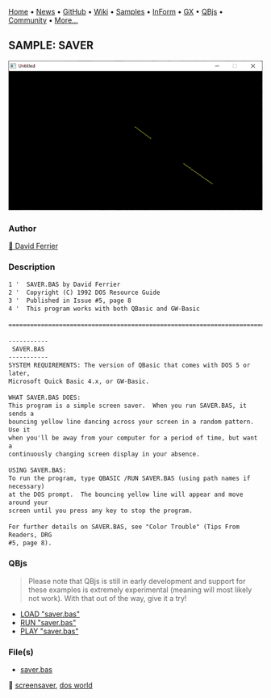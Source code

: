 [Home](https://qb64.com) • [News](../../news.md) • [GitHub](https://github.com/QB64Official/qb64) • [Wiki](https://github.com/QB64Official/qb64/wiki) • [Samples](../../samples.md) • [InForm](../../inform.md) • [GX](../../gx.md) • [QBjs](../../qbjs.md) • [Community](../../community.md) • [More...](../../more.md)

## SAMPLE: SAVER

![screenshot.png](img/screenshot.png)

### Author

[🐝 David Ferrier](../david-ferrier.md) 

### Description

```text
1 '  SAVER.BAS by David Ferrier
2 '  Copyright (C) 1992 DOS Resource Guide
3 '  Published in Issue #5, page 8
4 '  This program works with both QBasic and GW-Basic

==============================================================================

-----------
 SAVER.BAS
-----------
SYSTEM REQUIREMENTS: The version of QBasic that comes with DOS 5 or later, 
Microsoft Quick Basic 4.x, or GW-Basic.

WHAT SAVER.BAS DOES:
This program is a simple screen saver.  When you run SAVER.BAS, it sends a 
bouncing yellow line dancing across your screen in a random pattern.  Use it 
when you'll be away from your computer for a period of time, but want a 
continuously changing screen display in your absence.

USING SAVER.BAS:
To run the program, type QBASIC /RUN SAVER.BAS (using path names if necessary) 
at the DOS prompt.  The bouncing yellow line will appear and move around your 
screen until you press any key to stop the program.

For further details on SAVER.BAS, see "Color Trouble" (Tips From Readers, DRG 
#5, page 8).
```

### QBjs

> Please note that QBjs is still in early development and support for these examples is extremely experimental (meaning will most likely not work). With that out of the way, give it a try!

* [LOAD "saver.bas"](https://qbjs.org/index.html?src=https://qb64.com/samples/saver/src/saver.bas)
* [RUN "saver.bas"](https://qbjs.org/index.html?mode=auto&src=https://qb64.com/samples/saver/src/saver.bas)
* [PLAY "saver.bas"](https://qbjs.org/index.html?mode=play&src=https://qb64.com/samples/saver/src/saver.bas)

### File(s)

* [saver.bas](src/saver.bas)

🔗 [screensaver](../screensaver.md), [dos world](../dos-world.md)

